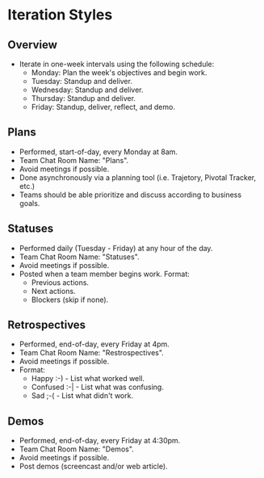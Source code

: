 # Iteration Styles

## Overview

* Iterate in one-week intervals using the following schedule:
    * Monday: Plan the week's objectives and begin work.
    * Tuesday: Standup and deliver.
    * Wednesday: Standup and deliver.
    * Thursday: Standup and deliver.
    * Friday: Standup, deliver, reflect, and demo.

## Plans

* Performed, start-of-day, every Monday at 8am.
* Team Chat Room Name: "Plans".
* Avoid meetings if possible.
* Done asynchronously via a planning tool (i.e. Trajetory, Pivotal Tracker, etc.)
* Teams should be able prioritize and discuss according to business goals.

## Statuses

* Performed daily (Tuesday - Friday) at any hour of the day.
* Team Chat Room Name: "Statuses".
* Avoid meetings if possible.
* Posted when a team member begins work. Format:
    * Previous actions.
    * Next actions.
    * Blockers (skip if none).

## Retrospectives

* Performed, end-of-day, every Friday at 4pm.
* Team Chat Room Name: "Restrospectives".
* Avoid meetings if possible.
* Format:
    * Happy :-) - List what worked well.
    * Confused :-| - List what was confusing.
    * Sad ;-( - List what didn't work.

## Demos

* Performed, end-of-day, every Friday at 4:30pm.
* Team Chat Room Name: "Demos".
* Avoid meetings if possible.
* Post demos (screencast and/or web article).
